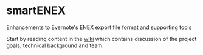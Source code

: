 smartENEX
=========

Enhancements to Evernote's ENEX export file format and supporting tools

Start by reading content in the [wiki](https://github.com/AndyDentFree/smartENEX/wiki) which contains discussion of the project goals, technical background and team.